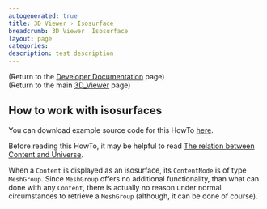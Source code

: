 ```yaml
---
autogenerated: true
title: 3D Viewer › Isosurface
breadcrumb: 3D Viewer  Isosurface
layout: page
categories: 
description: test description
---
```


(Return to the [Developer Documentation](3D_Viewer__Developer_Documentation "wikilink") page)  
(Return to the main [3D\_Viewer](3D_Viewer "wikilink") page)

## How to work with isosurfaces

You can download example source code for this HowTo [here](3D_Viewer__Example_code "wikilink").

Before reading this HowTo, it may be helpful to read [The relation between Content and Universe](3D_Viewer__Content_Structure "wikilink").

When a `Content` is displayed as an isosurface, its `ContentNode` is of type `MeshGroup`. Since `MeshGroup` offers no additional functionality, than what can done with any `Content`, there is actually no reason under normal circumstances to retrieve a `MeshGroup` (although, it can be done of course).
